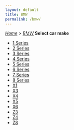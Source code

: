 ```yaml
---
layout: default
title: BMW
permalink: /bmw/
---
```

[*Home*](/) > [*BMW*](/bmw/)
**Select car make**
- [1 Series](/bmw/1-series/)
- [2 Series](/bmw/2-series/)
- [3 Series](/bmw/3-series/)
- [4 Series](/bmw/4-series/)
- [5 Series](/bmw/5-series/)
- [6 Series](/bmw/6-series/)
- [7 Series](/bmw/7-series/)
- [8 Series](/bmw/8-series/)
- [X1](/bmw/x1/)
- [X3](/bmw/x3/)
- [X4](/bmw/x4/)
- [X5](/bmw/x5/)
- [X6](/bmw/x6/)
- [Z3](/bmw/z3/)
- [Z4](/bmw/z4/)
- [Z8](/bmw/z8/)